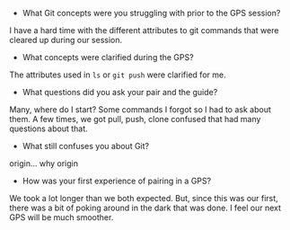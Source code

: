 * What Git concepts were you struggling with prior to the GPS session?

I have a hard time with the different attributes to git commands that were cleared up during our session.

* What concepts were clarified during the GPS?

The attributes used in `ls` or `git push` were clarified for me.

* What questions did you ask your pair and the guide?

Many, where do I start?  Some commands I forgot so I had to ask about them.  A few times, we got pull, push, clone confused that had many questions about that.

* What still confuses you about Git?

origin...  why origin

* How was your first experience of pairing in a GPS?

We took a lot longer than we both expected.  But, since this was our first, there was a bit of poking around in the dark that was done.  I feel our next GPS will be much smoother.
